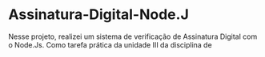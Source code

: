 # Assinatura-Digital-Node.J
Nesse projeto, realizei um sistema de verificação de Assinatura Digital com o Node.Js. Como tarefa prática da unidade III da disciplina de
